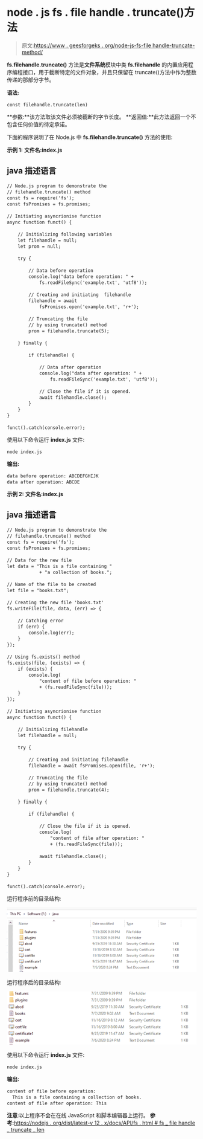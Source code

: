 # node . js fs . file handle . truncate()方法

> 原文:[https://www . geesforgeks . org/node-js-fs-file handle-truncate-method/](https://www.geeksforgeeks.org/node-js-fs-filehandle-truncate-method/)

**fs.filehandle.truncate()** 方法是**文件系统**模块中类 **fs.filehandle** 的内置应用程序编程接口，用于截断特定的文件对象，并且只保留在 truncate()方法中作为整数传递的那部分字节。

**语法:**

```
const filehandle.truncate(len)
```

**参数:**该方法取该文件必须被截断的字节长度。
**返回值:**此方法返回一个不包含任何价值的待定承诺。

下面的程序说明了在 Node.js 中 **fs.filehandle.truncate()** 方法的使用:

**示例 1:** **文件名:index.js**

## java 描述语言

```
// Node.js program to demonstrate the
// filehandle.truncate() method
const fs = require('fs');
const fsPromises = fs.promises;

// Initiating asyncrionise function
async function funct() {

    // Initializing following variables
    let filehandle = null;
    let prom = null;

    try {

        // Data before operation
        console.log("data before operation: " +
            fs.readFileSync('example.txt', 'utf8'));

        // Creating and initiating  filehandle
        filehandle = await
            fsPromises.open('example.txt', 'r+');

        // Truncating the file
        // by using truncate() method
        prom = filehandle.truncate(5);

    } finally {

        if (filehandle) {

            // Data after operation
            console.log("data after operation: " +
                fs.readFileSync('example.txt', 'utf8'));

            // Close the file if it is opened.
            await filehandle.close();
        }
    }
}

funct().catch(console.error);
```

使用以下命令运行 **index.js** 文件:

```
node index.js
```

**输出:**

```
data before operation: ABCDEFGHIJK
data after operation: ABCDE
```

**示例 2:** **文件名:index.js**

## java 描述语言

```
// Node.js program to demonstrate the
// filehandle.truncate() method
const fs = require('fs');
const fsPromises = fs.promises;

// Data for the new file
let data = "This is a file containing "
            + "a collection of books.";

// Name of the file to be created
let file = "books.txt";

// Creating the new file 'books.txt'
fs.writeFile(file, data, (err) => {

    // Catching error
    if (err) {
        console.log(err);
    }
});

// Using fs.exists() method
fs.exists(file, (exists) => {
    if (exists) {
        console.log(
            "content of file before operation: "
            + (fs.readFileSync(file)));
    }
});

// Initiating asyncrionise function
async function funct() {

    // Initializing filehandle
    let filehandle = null;

    try {

        // Creating and initiating filehandle
        filehandle = await fsPromises.open(file, 'r+');

        // Truncating the file
        // by using truncate() method
        prom = filehandle.truncate(4);

    } finally {

        if (filehandle) {

            // Close the file if it is opened.
            console.log(
                "content of file after operation: "
                + (fs.readFileSync(file)));

            await filehandle.close();
        }
    }
}

funct().catch(console.error);
```

运行程序前的目录结构:

![](img/01f73ba41511f0178722008f0b80ab52.png)

运行程序后的目录结构:

![](img/0ecf2ff4cf6c5de99b63f81df99f18a4.png)

使用以下命令运行 **index.js** 文件:

```
node index.js
```

**输出:**

```
content of file before operation: 
  This is a file containing a collection of books.
content of file after operation: This
```

**注意**:以上程序不会在在线 JavaScript 和脚本编辑器上运行。
**参考:**[https://nodejs . org/dist/latest-v 12 . x/docs/API/fs . html # fs _ file handle _ truncate _ len](https://nodejs.org/dist/latest-v12.x/docs/api/fs.html#fs_filehandle_truncate_len)